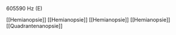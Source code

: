 605590 Hz (E)

[[Hemianopsie]]
[[Hemianopsie]]
[[Hemianopsie]]
[[Hemianopsie]]
[[Quadrantenanopsie]]